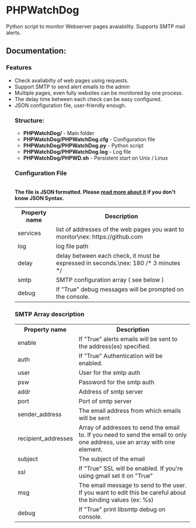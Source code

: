 # PHPWatchDog
Python script to monitor Webserver pages avaiability. Supports SMTP mail alerts.

<h2>Documentation:</h2>
<h3>Features</h3>
<ul>
  <li>Check avaliabilty of web pages using requests.</li>
  <li>Support SMTP to send alert emails to the admin</li>
  <li>Multiple pages, even fully websites can be monitored by one process.</li>
  <li>The delay time between each check can be easy configured.</li>
  <li>JSON configuration file, user-friendly enough.</li
</ul>
<h3>Structure:</h3>
  <ul>
    <li><strong>PHPWatchDog/</strong> - Main folder</li>
    <li><strong>PHPWatchDog/PHPWatchDog.cfg</strong> - Configuration file</li>
    <li><strong>PHPWatchDog/PHPWatchDog.py</strong> - Python script</li>
    <li><strong>PHPWatchDog/PHPWatchDog.log</strong> - Log file</li>
    <li><strong>PHPWatchDog/PHPWD.sh</strong> - Persistent start on Unix / Linux </li>
  </ul>
<h3>Configuration File</h3><br>
    <strong>The file is JSON formatted. Please <a href="https://www.w3schools.com/js/js_json_syntax.asp">read more about it</a> if you don't know JSON Syntax.</strong><br>
  <table>
    <tr>
      <th>Property name</th>
      <th>Description</th> 
    </tr>
    <tr>
      <td>services</td>
      <td>list of addresses of the web pages you want to monitor\nex: https://github.com</td>
    </tr>
    <tr>
      <td>log</td>
      <td>log file path</td>
    </tr>
    <tr>
      <td>delay</td>
      <td>delay between each check, it must be expressed in seconds.\nex: 180 /* 3 minutes */</td>
    </tr>
    <tr>
      <td>smtp</td>
      <td>SMTP configuration array ( see below ) </td>
    </tr>
    <tr>
      <td>debug</td>
      <td>If "True" debug messages will be prompted on the console.</td>
    </tr>
  </table>
    <h3>SMTP Array description</h3>
    <table>
    <tr><th>Property name</th><th>Description</th></tr>
    <tr>
      <td>enable</td>
      <td>If "True" alerts emails will be sent to the address(es) specified.</td>
    </tr>
    <tr>
      <td>auth</td>
      <td>If "True" Authentication will be enabled.</td>
    </tr>
    <tr>
      <td>user</td>
      <td>User for the smtp auth</td>
    </tr>
    <tr>
      <td>psw</td>
      <td>Password for the smtp auth</td>
    </tr>
    <tr>
      <td>addr</td>
      <td>Address of smtp server</td>
    </tr>
    <tr>
      <td>port</td>
      <td>Port of smtp server</td>
    </tr>
    <tr>
      <td>sender_address</td>
      <td>The email address from which emails will be sent</td>
    </tr>
    <tr>
      <td>recipient_addresses</td>
      <td>Array of addresses to send the email to. If you need to send the email to only one address, use an array with one element.</td>
      </tr>
      <tr>
        <td>subject</td>
        <td>The subject of the email</td>
      </tr>
      <tr>
        <td>ssl</td>
        <td>If "True" SSL will be enabled. If you're using gmail set it on "True"</td>
      </tr>
      <tr>
        <td>msg</td>
        <td>The email message to send to the user. If you want to edit this be careful about the binding values (ex: %s)</td>
      </tr>
      <tr>
        <td>debug</td>
        <td>If "True" print libsmtp debug on console.</td>
      </tr>
  </table>
